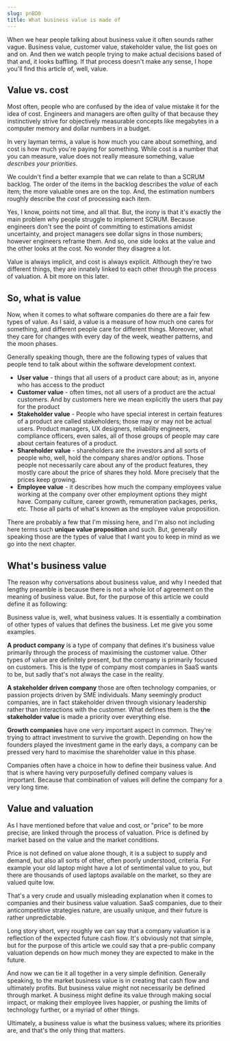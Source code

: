 ```yaml
---
slug: pnBD0
title: What business value is made of
---
```


When we hear people talking about business value it often sounds rather vague.
Business value, customer value, stakeholder value, the list goes on and on. And
then we watch people trying to make actual decisions based of that and, it looks
baffling. If that process doesn't make any sense, I hope you'll find this
article of, well, value.

## Value vs. cost

Most often, people who are confused by the idea of value mistake it for the idea
of cost. Engineers and managers are often guilty of that because they
instinctively strive for objectively measurable concepts like megabytes in a
computer memory and dollar numbers in a budget.

In very layman terms, a value is how much you care about something, and cost is
how much you're paying for something. While cost is a number that you can
measure, value does not really measure something, value _describes your
priorities_.

We couldn't find a better example that we can relate to than a SCRUM backlog.
The order of the items in the backlog describes the _value_ of each item; the
more valuable ones are on the top. And, the estimation numbers roughly describe
the _cost_ of processing each item.

Yes, I know, points not time, and all that. But, the irony is that it's exactly
the main problem why people struggle to implement SCRUM. Because engineers don't
see the point of committing to estimations amidst uncertainty, and project
managers see dollar signs in those numbers; however engineers reframe them. And
so, one side looks at the value and the other looks at the cost. No wonder they
disagree a lot.

Value is always implicit, and cost is always explicit. Although they're two
different things, they are innately linked to each other through the process of
valuation. A bit more on this later.

## So, what is value

Now, when it comes to what software companies do there are a fair few types of
value. As I said, a value is a measure of how much one cares for something, and
different people care for different things. Moreover, what they care for changes
with every day of the week, weather patterns, and the moon phases.

Generally speaking though, there are the following types of values that people
tend to talk about within the software development context.

- **User value** - things that all users of a product care about; as in, anyone
  who has access to the product
- **Customer value** - often times, not all users of a product are the actual
  customers. And by customers here we mean explicitly the users that pay for the
  product
- **Stakeholder value** - People who have special interest in certain features
  of a product are called stakeholders; those may or may not be actual users.
  Product managers, UX designers, reliability engineers, compliance officers,
  even sales, all of those groups of people may care about certain features of a
  product.
- **Shareholder value** - shareholders are the investors and all sorts of people
  who, well, hold the company shares and/or options. Those people not
  necessarily care about any of the product features, they mostly care about the
  price of shares they hold. More precisely that the prices keep growing.
- **Employee value** - it describes how much the company employees value working
  at the company over other employment options they might have. Company culture,
  career growth, remuneration packages, perks, etc. Those all parts of what's
  known as the employee value proposition.

There are probably a few that I'm missing here, and I'm also not including here
terms such **unique value proposition** and such. But, generally speaking those
are the types of value that I want you to keep in mind as we go into the next
chapter.

## What's business value

The reason why conversations about business value, and why I needed that lengthy
preamble is because there is not a whole lot of agreement on the meaning of
business value. But, for the purpose of this article we could define it as
following:

Business value is, well, what business values. It is essentially a combination
of other types of values that defines the business. Let me give you some
examples.

**A product company** is a type of company that defines it's business value
primarily through the process of maximising the customer value. Other types of
value are definitely present, but the company is primarily focused on customers.
This is the type of company most companies in SaaS wants to be, but sadly that's
not always the case in the reality.

**A stakeholder driven company** those are often technology companies, or
passion projects driven by SME individuals. Many seemingly product companies,
are in fact stakeholder driven through visionary leadership rather than
interactions with the customer. What defines them is the **the stakeholder
value** is made a priority over everything else.

**Growth companies** have one very important aspect in common. They're trying to
attract investment to survive the growth. Depending on how the founders played
the investment game in the early days, a company can be pressed very hard to
maximise the shareholder value in this phase.

Companies often have a choice in how to define their business value. And that is
where having very purposefully defined company values is important. Because that
combination of values will define the company for a very long time.

## Value and valuation

As I have mentioned before that value and cost, or "price" to be more precise,
are linked through the process of valuation. Price is defined by market based on
the value and the market conditions.

Price is not defined on value alone though, it is a subject to supply and
demand, but also all sorts of other, often poorly understood, criteria. For
example your old laptop might have a lot of sentimental value to you, but there
are thousands of used laptops available on the market, so they are valued quite
low.

That's a very crude and usually misleading explanation when it comes to
companies and their business value valuation. SaaS companies, due to their
anticompetitive strategies nature, are usually unique, and their future is
rather unpredictable.

Long story short, very roughly we can say that a company valuation is a
reflection of the expected future cash flow. It's obviously not that simple, but
for the purpose of this article we could say that a pre-public company valuation
depends on how much money they are expected to make in the future.

And now we can tie it all together in a very simple definition. Generally
speaking, to the market business value is in creating that cash flow and
ultimately profits. But business value might not necessarily be defined through
market. A business might define its value through making social impact, or
making their employee lives happier, or pushing the limits of technology
further, or a myriad of other things.

Ultimately, a business value is what the business values; where its priorities
are, and that's the only thing that matters.
